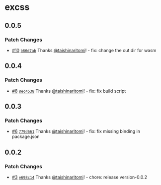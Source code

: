 # excss

## 0.0.5

### Patch Changes

- [#10](https://github.com/taishinaritomi/excss/pull/10) [`b66d7ab`](https://github.com/taishinaritomi/excss/commit/b66d7abd491d5d876a7d1294309d726cb7e32e77) Thanks [@taishinaritomi](https://github.com/taishinaritomi)! - fix: change the out dir for wasm

## 0.0.4

### Patch Changes

- [#8](https://github.com/taishinaritomi/excss/pull/8) [`8ec4538`](https://github.com/taishinaritomi/excss/commit/8ec4538946971b720d4a5f9eaa15b8fff1756fb9) Thanks [@taishinaritomi](https://github.com/taishinaritomi)! - fix: fix build script

## 0.0.3

### Patch Changes

- [#6](https://github.com/taishinaritomi/excss/pull/6) [`779d661`](https://github.com/taishinaritomi/excss/commit/779d661b1290e8bd14bcc7a6cc7b49357fbdcaf4) Thanks [@taishinaritomi](https://github.com/taishinaritomi)! - fix: fix missing binding in package.json

## 0.0.2

### Patch Changes

- [#3](https://github.com/taishinaritomi/excss/pull/3) [`e698c14`](https://github.com/taishinaritomi/excss/commit/e698c14cf3a40783b2710532b784f9dbda8b9ec5) Thanks [@taishinaritomi](https://github.com/taishinaritomi)! - chore: release version-0.0.2
